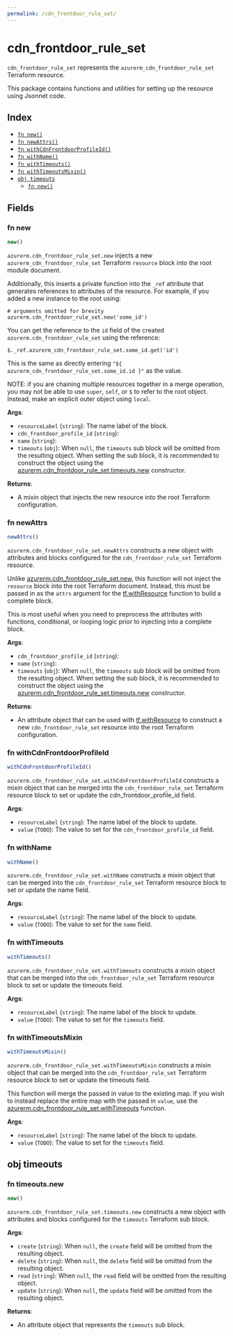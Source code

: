 ```yaml
---
permalink: /cdn_frontdoor_rule_set/
---
```


# cdn_frontdoor_rule_set

`cdn_frontdoor_rule_set` represents the `azurerm_cdn_frontdoor_rule_set` Terraform resource.



This package contains functions and utilities for setting up the resource using Jsonnet code.


## Index

* [`fn new()`](#fn-new)
* [`fn newAttrs()`](#fn-newattrs)
* [`fn withCdnFrontdoorProfileId()`](#fn-withcdnfrontdoorprofileid)
* [`fn withName()`](#fn-withname)
* [`fn withTimeouts()`](#fn-withtimeouts)
* [`fn withTimeoutsMixin()`](#fn-withtimeoutsmixin)
* [`obj timeouts`](#obj-timeouts)
  * [`fn new()`](#fn-timeoutsnew)

## Fields

### fn new

```ts
new()
```


`azurerm.cdn_frontdoor_rule_set.new` injects a new `azurerm_cdn_frontdoor_rule_set` Terraform `resource`
block into the root module document.

Additionally, this inserts a private function into the `_ref` attribute that generates references to attributes of the
resource. For example, if you added a new instance to the root using:

    # arguments omitted for brevity
    azurerm.cdn_frontdoor_rule_set.new('some_id')

You can get the reference to the `id` field of the created `azurerm.cdn_frontdoor_rule_set` using the reference:

    $._ref.azurerm_cdn_frontdoor_rule_set.some_id.get('id')

This is the same as directly entering `"${ azurerm_cdn_frontdoor_rule_set.some_id.id }"` as the value.

NOTE: if you are chaining multiple resources together in a merge operation, you may not be able to use `super`, `self`,
or `$` to refer to the root object. Instead, make an explicit outer object using `local`.

**Args**:
  - `resourceLabel` (`string`): The name label of the block.
  - `cdn_frontdoor_profile_id` (`string`): 
  - `name` (`string`): 
  - `timeouts` (`obj`):  When `null`, the `timeouts` sub block will be omitted from the resulting object. When setting the sub block, it is recommended to construct the object using the [azurerm.cdn_frontdoor_rule_set.timeouts.new](#fn-cdnfrontdoorrulesettimeoutsnew) constructor.

**Returns**:
- A mixin object that injects the new resource into the root Terraform configuration.


### fn newAttrs

```ts
newAttrs()
```


`azurerm.cdn_frontdoor_rule_set.newAttrs` constructs a new object with attributes and blocks configured for the `cdn_frontdoor_rule_set`
Terraform resource.

Unlike [azurerm.cdn_frontdoor_rule_set.new](#fn-cdnfrontdoorrulesetnew), this function will not inject the `resource`
block into the root Terraform document. Instead, this must be passed in as the `attrs` argument for the
[tf.withResource](https://github.com/tf-libsonnet/core/tree/main/docs#fn-withresource) function to build a complete block.

This is most useful when you need to preprocess the attributes with functions, conditional, or looping logic prior to
injecting into a complete block.

**Args**:
  - `cdn_frontdoor_profile_id` (`string`): 
  - `name` (`string`): 
  - `timeouts` (`obj`):  When `null`, the `timeouts` sub block will be omitted from the resulting object. When setting the sub block, it is recommended to construct the object using the [azurerm.cdn_frontdoor_rule_set.timeouts.new](#fn-cdnfrontdoorrulesettimeoutsnew) constructor.

**Returns**:
  - An attribute object that can be used with [tf.withResource](https://github.com/tf-libsonnet/core/tree/main/docs#fn-withresource) to construct a new `cdn_frontdoor_rule_set` resource into the root Terraform configuration.


### fn withCdnFrontdoorProfileId

```ts
withCdnFrontdoorProfileId()
```

`azurerm.cdn_frontdoor_rule_set.withCdnFrontdoorProfileId` constructs a mixin object that can be merged into the `cdn_frontdoor_rule_set`
Terraform resource block to set or update the cdn_frontdoor_profile_id field.



**Args**:
  - `resourceLabel` (`string`): The name label of the block to update.
  - `value` (`TODO`): The value to set for the `cdn_frontdoor_profile_id` field.


### fn withName

```ts
withName()
```

`azurerm.cdn_frontdoor_rule_set.withName` constructs a mixin object that can be merged into the `cdn_frontdoor_rule_set`
Terraform resource block to set or update the name field.



**Args**:
  - `resourceLabel` (`string`): The name label of the block to update.
  - `value` (`TODO`): The value to set for the `name` field.


### fn withTimeouts

```ts
withTimeouts()
```

`azurerm.cdn_frontdoor_rule_set.withTimeouts` constructs a mixin object that can be merged into the `cdn_frontdoor_rule_set`
Terraform resource block to set or update the timeouts field.



**Args**:
  - `resourceLabel` (`string`): The name label of the block to update.
  - `value` (`TODO`): The value to set for the `timeouts` field.


### fn withTimeoutsMixin

```ts
withTimeoutsMixin()
```

`azurerm.cdn_frontdoor_rule_set.withTimeoutsMixin` constructs a mixin object that can be merged into the `cdn_frontdoor_rule_set`
Terraform resource block to set or update the timeouts field.

This function will merge the passed in value to the existing map. If you wish
to instead replace the entire map with the passed in `value`, use the [azurerm.cdn_frontdoor_rule_set.withTimeouts](TODO)
function.


**Args**:
  - `resourceLabel` (`string`): The name label of the block to update.
  - `value` (`TODO`): The value to set for the `timeouts` field.


## obj timeouts



### fn timeouts.new

```ts
new()
```


`azurerm.cdn_frontdoor_rule_set.timeouts.new` constructs a new object with attributes and blocks configured for the `timeouts`
Terraform sub block.



**Args**:
  - `create` (`string`):  When `null`, the `create` field will be omitted from the resulting object.
  - `delete` (`string`):  When `null`, the `delete` field will be omitted from the resulting object.
  - `read` (`string`):  When `null`, the `read` field will be omitted from the resulting object.
  - `update` (`string`):  When `null`, the `update` field will be omitted from the resulting object.

**Returns**:
  - An attribute object that represents the `timeouts` sub block.
